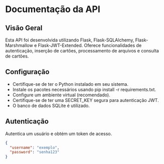 # Documentação da API

## Visão Geral

Esta API foi desenvolvida utilizando Flask, Flask-SQLAlchemy, Flask-Marshmallow e Flask-JWT-Extended. Oferece funcionalidades de autenticação, inserção de cartões, processamento de arquivos e consulta de cartões.

## Configuração
  * Certifique-se de ter o Python instalado em seu sistema.
  * Instale os pacotes necessários usando pip install -r requirements.txt.
  * Configure um ambiente virtual (recomendado).
  * Certifique-se de ter uma SECRET_KEY segura para autenticação JWT.
  * O banco de dados SQLite é utilizado.

## Autenticação <a name="autenticacao"></a>
Autentica um usuário e obtém um token de acesso.

```json
{
  "username": "exemplo",
  "password": "senha123"
}

